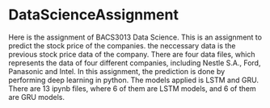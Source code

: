 # DataScienceAssignment
Here is the assignment of BACS3013 Data Science. This is an assignment to predict the stock price of the companies. the neccessary data is the previous stock price data of the company. There are four data files, which represents the data of four different companies, including Nestle S.A., Ford, Panasonic and Intel. In this assignment, the prediction is done by performing deep learning in python. The models applied is LSTM and GRU. There are 13 ipynb files, where 6 of them are LSTM models, and 6 of them are GRU models. 
